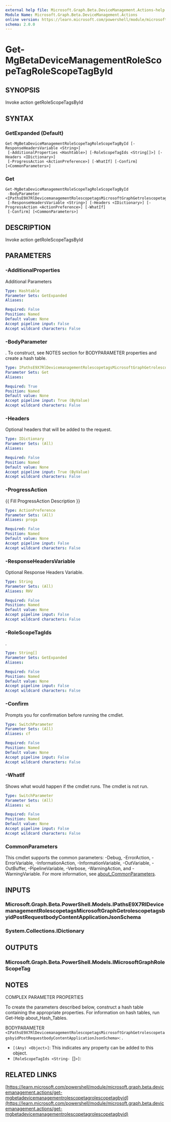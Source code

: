 ```yaml
---
external help file: Microsoft.Graph.Beta.DeviceManagement.Actions-help.xml
Module Name: Microsoft.Graph.Beta.DeviceManagement.Actions
online version: https://learn.microsoft.com/powershell/module/microsoft.graph.beta.devicemanagement.actions/get-mgbetadevicemanagementrolescopetagrolescopetagbyid
schema: 2.0.0
---
```


# Get-MgBetaDeviceManagementRoleScopeTagRoleScopeTagById

## SYNOPSIS
Invoke action getRoleScopeTagsById

## SYNTAX

### GetExpanded (Default)
```
Get-MgBetaDeviceManagementRoleScopeTagRoleScopeTagById [-ResponseHeadersVariable <String>]
 [-AdditionalProperties <Hashtable>] [-RoleScopeTagIds <String[]>] [-Headers <IDictionary>]
 [-ProgressAction <ActionPreference>] [-WhatIf] [-Confirm] [<CommonParameters>]
```

### Get
```
Get-MgBetaDeviceManagementRoleScopeTagRoleScopeTagById
 -BodyParameter <IPathsE9X7RlDevicemanagementRolescopetagsMicrosoftGraphGetrolescopetagsbyidPostRequestbodyContentApplicationJsonSchema>
 [-ResponseHeadersVariable <String>] [-Headers <IDictionary>] [-ProgressAction <ActionPreference>] [-WhatIf]
 [-Confirm] [<CommonParameters>]
```

## DESCRIPTION
Invoke action getRoleScopeTagsById

## PARAMETERS

### -AdditionalProperties
Additional Parameters

```yaml
Type: Hashtable
Parameter Sets: GetExpanded
Aliases:

Required: False
Position: Named
Default value: None
Accept pipeline input: False
Accept wildcard characters: False
```

### -BodyParameter
.
To construct, see NOTES section for BODYPARAMETER properties and create a hash table.

```yaml
Type: IPathsE9X7RlDevicemanagementRolescopetagsMicrosoftGraphGetrolescopetagsbyidPostRequestbodyContentApplicationJsonSchema
Parameter Sets: Get
Aliases:

Required: True
Position: Named
Default value: None
Accept pipeline input: True (ByValue)
Accept wildcard characters: False
```

### -Headers
Optional headers that will be added to the request.

```yaml
Type: IDictionary
Parameter Sets: (All)
Aliases:

Required: False
Position: Named
Default value: None
Accept pipeline input: True (ByValue)
Accept wildcard characters: False
```

### -ProgressAction
{{ Fill ProgressAction Description }}

```yaml
Type: ActionPreference
Parameter Sets: (All)
Aliases: proga

Required: False
Position: Named
Default value: None
Accept pipeline input: False
Accept wildcard characters: False
```

### -ResponseHeadersVariable
Optional Response Headers Variable.

```yaml
Type: String
Parameter Sets: (All)
Aliases: RHV

Required: False
Position: Named
Default value: None
Accept pipeline input: False
Accept wildcard characters: False
```

### -RoleScopeTagIds
.

```yaml
Type: String[]
Parameter Sets: GetExpanded
Aliases:

Required: False
Position: Named
Default value: None
Accept pipeline input: False
Accept wildcard characters: False
```

### -Confirm
Prompts you for confirmation before running the cmdlet.

```yaml
Type: SwitchParameter
Parameter Sets: (All)
Aliases: cf

Required: False
Position: Named
Default value: None
Accept pipeline input: False
Accept wildcard characters: False
```

### -WhatIf
Shows what would happen if the cmdlet runs.
The cmdlet is not run.

```yaml
Type: SwitchParameter
Parameter Sets: (All)
Aliases: wi

Required: False
Position: Named
Default value: None
Accept pipeline input: False
Accept wildcard characters: False
```

### CommonParameters
This cmdlet supports the common parameters: -Debug, -ErrorAction, -ErrorVariable, -InformationAction, -InformationVariable, -OutVariable, -OutBuffer, -PipelineVariable, -Verbose, -WarningAction, and -WarningVariable. For more information, see [about_CommonParameters](http://go.microsoft.com/fwlink/?LinkID=113216).

## INPUTS

### Microsoft.Graph.Beta.PowerShell.Models.IPathsE9X7RlDevicemanagementRolescopetagsMicrosoftGraphGetrolescopetagsbyidPostRequestbodyContentApplicationJsonSchema
### System.Collections.IDictionary
## OUTPUTS

### Microsoft.Graph.Beta.PowerShell.Models.IMicrosoftGraphRoleScopeTag
## NOTES
COMPLEX PARAMETER PROPERTIES

To create the parameters described below, construct a hash table containing the appropriate properties.
For information on hash tables, run Get-Help about_Hash_Tables.

BODYPARAMETER `<IPathsE9X7RlDevicemanagementRolescopetagsMicrosoftGraphGetrolescopetagsbyidPostRequestbodyContentApplicationJsonSchema>`: .
  - `[(Any) <Object>]`: This indicates any property can be added to this object.
  - `[RoleScopeTagIds <String- `[]`>]`:

## RELATED LINKS

[https://learn.microsoft.com/powershell/module/microsoft.graph.beta.devicemanagement.actions/get-mgbetadevicemanagementrolescopetagrolescopetagbyid](https://learn.microsoft.com/powershell/module/microsoft.graph.beta.devicemanagement.actions/get-mgbetadevicemanagementrolescopetagrolescopetagbyid)



















































